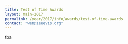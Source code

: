 ```yaml
---
title: Test of Time Awards
layout: main-2017
permalink: /year/2017/info/awards/test-of-time-awards
contact: "web@ieeevis.org"
---
```


tba
